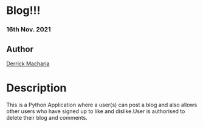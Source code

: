 # Blog!!!

### 16th Nov. 2021

## Author

[Derrick Macharia](https://github.com/derrickmacharia)

# Description
This is a Python Application where a user(s) can post a blog and also allows other users who have signed up to like and dislike.User is authorised to delete their blog and comments.